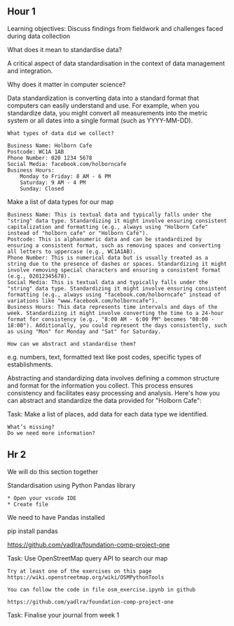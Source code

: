 ## Hour 1

Learning objectives: Discuss findings from fieldwork and challenges faced during data collection

What does it mean to standardise data?

A critical aspect of data standardisation in the context of data management and integration.

Why does it matter in computer science?

Data standardization is converting data into a standard format that computers can easily understand and use. For example, when you standardize data, you might convert all measurements into the metric system or all dates into a single format (such as YYYY-MM-DD).


    What types of data did we collect?

    Business Name: Holborn Cafe
    Postcode: WC1A 1AB
    Phone Number: 020 1234 5678
    Social Media: facebook.com/holborncafe
    Business Hours:
        Monday to Friday: 8 AM - 6 PM
        Saturday: 9 AM - 4 PM
        Sunday: Closed

Make a list of data types for our map

    Business Name: This is textual data and typically falls under the "string" data type. Standardizing it might involve ensuring consistent capitalization and formatting (e.g., always using "Holborn Cafe" instead of "holborn cafe" or "Holborn Café").
    Postcode: This is alphanumeric data and can be standardized by ensuring a consistent format, such as removing spaces and converting all letters to uppercase (e.g., WC1A1AB).
    Phone Number: This is numerical data but is usually treated as a string due to the presence of dashes or spaces. Standardizing it might involve removing special characters and ensuring a consistent format (e.g., 02012345678).
    Social Media: This is textual data and typically falls under the "string" data type. Standardizing it might involve ensuring consistent formatting (e.g., always using "facebook.com/holborncafe" instead of variations like "www.facebook.com/holborncafe").
    Business Hours: This data represents time intervals and days of the week. Standardizing it might involve converting the time to a 24-hour format for consistency (e.g., "8:00 AM - 6:00 PM" becomes "08:00 - 18:00"). Additionally, you could represent the days consistently, such as using "Mon" for Monday and "Sat" for Saturday.

    How can we abstract and standardise them?

e.g. numbers, text, formatted text like post codes, specific types of establishments.

Abstracting and standardizing data involves defining a common structure and format for the information you collect. This process ensures consistency and facilitates easy processing and analysis. Here's how you can abstract and standardize the data provided for "Holborn Cafe":

Task: Make a list of places, add data for each data type we identified.

    What’s missing?
    Do we need more information?

## Hr 2

We will do this section together

Standardisation using Python Pandas library


    * Open your vscode IDE
    * Create file

We need to have Pandas installed

pip install pandas

https://github.com/yadlra/foundation-comp-project-one

Task: Use OpenStreetMap query API to search our map

    Try at least one of the exercises on this page https://wiki.openstreetmap.org/wiki/OSMPythonTools

    You can follow the code in file osm_exercise.ipynb in github 

    https://github.com/yadlra/foundation-comp-project-one

Task: Finalise your journal from week 1

